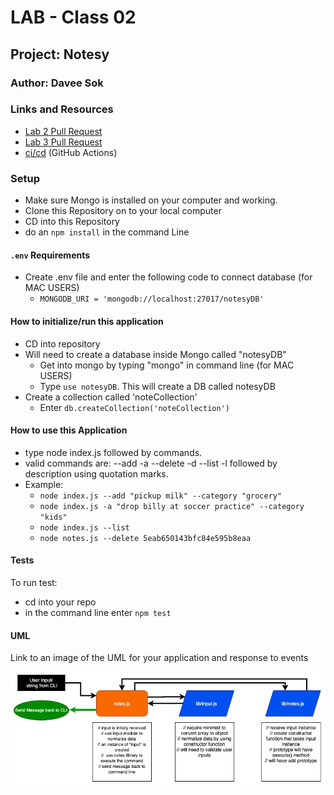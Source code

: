 # LAB - Class 02

## Project: Notesy

### Author: Davee Sok

### Links and Resources

- [Lab 2 Pull Request](https://github.com/davee-401-advanced-javascript/notes/pull/2)
- [Lab 3 Pull Request](https://github.com/davee-401-advanced-javascript/notes/pull/3)
- [ci/cd](https://github.com/davee-401-advanced-javascript/notes/actions) (GitHub Actions)
<!-- - [back-end server url](http://xyz.com) (when applicable)
- [front-end application](http://xyz.com) (when applicable) -->

### Setup

<!-- i.e.
- `PORT` - Port Number
- `MONGODB_URI` - URL to the running mongo instance/db -->

- Make sure Mongo is installed on your computer and working.
- Clone this Repository on to your local computer
- CD into this Repository
- do an `npm install` in the command Line

#### `.env` Requirements

- Create .env file and enter the following code to connect database (for MAC USERS)
  - `MONGODB_URI = 'mongodb://localhost:27017/notesyDB'`

#### How to initialize/run this application

<!-- - e.g. `npm start` -->

- CD into repository
- Will need to create a database inside Mongo called "notesyDB"
  - Get into mongo by typing "mongo" in command line (for MAC USERS)
  - Type `use notesyDB`. This will create a DB called notesyDB
- Create a collection called 'noteCollection'
  - Enter `db.createCollection('noteCollection')`

#### How to use this Application

- type node index.js followed by commands.
- valid commands are: --add -a --delete -d --list -l followed by description using quotation marks.
- Example:
  - `node index.js --add "pickup milk" --category "grocery"`
  - `node index.js -a "drop billy at soccer practice" --category "kids"`
  - `node index.js --list`
  - `node notes.js --delete 5eab650143bfc84e595b8eaa`

#### Tests

<!-- - How do you run tests?
- Any tests of note?
- Describe any tests that you did not complete, skipped, etc -->

To run test:

- cd into your repo
- in the command line enter `npm test`

#### UML

Link to an image of the UML for your application and response to events

![Lab1-UMl](images/Class1-UML.jpg)
